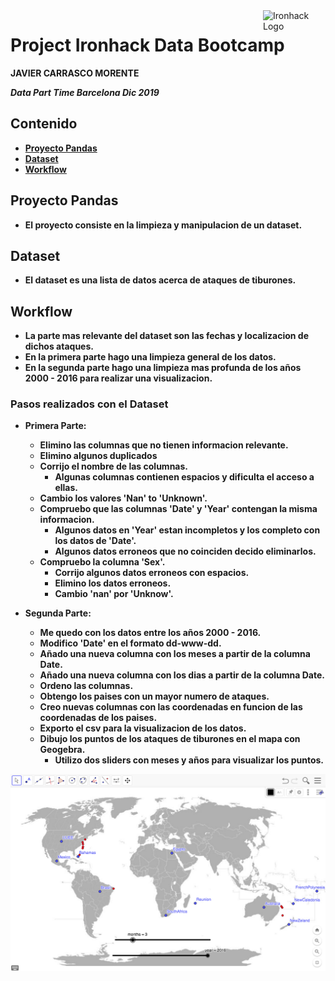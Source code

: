 <img src="https://bit.ly/2VnXWr2" alt="Ironhack Logo" width="100" align="right"/>

#   Project Ironhack Data Bootcamp

<b> JAVIER CARRASCO MORENTE

*Data Part Time Barcelona Dic 2019*


## Contenido

- [Proyecto Pandas](#project)
- [Dataset](#dataset)
- [Workflow](#workflow)


<a name="project"></a>

## Proyecto Pandas

-  El proyecto consiste en la limpieza y manipulacion de un dataset.



<a name="dataset"></a>

## Dataset

- El dataset es una lista de datos acerca de ataques de tiburones.

<a name="workflow"></a>

## Workflow

- La parte mas relevante del dataset son las fechas y localizacion de dichos ataques.
- En la primera parte hago una limpieza general de los datos.
- En la segunda parte hago una limpieza mas profunda de los años 2000 - 2016 para realizar una visualizacion.



### Pasos realizados con el Dataset
- Primera Parte:

    - Elimino las columnas que no tienen informacion relevante.
    - Elimino algunos duplicados
    - Corrijo el nombre de las columnas.
        - Algunas columnas contienen espacios y dificulta el acceso a ellas.
    - Cambio los valores 'Nan' to 'Unknown'.
    - Compruebo que las columnas 'Date' y 'Year' contengan la misma informacion.
        - Algunos datos en 'Year' estan incompletos y los completo con los datos de 'Date'.
        - Algunos datos erroneos que no coinciden decido eliminarlos.
    - Compruebo la columna 'Sex'.
        - Corrijo algunos datos erroneos con espacios.
        - Elimino los datos erroneos.
        - Cambio 'nan' por 'Unknow'.
        
- Segunda Parte:

    - Me quedo con los datos entre los años 2000 - 2016.
    - Modifico 'Date' en el formato dd-www-dd.
    - Añado una nueva columna con los meses a partir de la columna Date.
    - Añado una nueva columna con los dias a partir de la columna Date.
    - Ordeno  las columnas.
    - Obtengo los paises con un mayor numero de ataques.
    - Creo nuevas columnas con las coordenadas en funcion de las coordenadas de los paises.
    - Exporto el csv para la visualizacion de los datos.
    - Dibujo los puntos de los ataques de tiburones en el mapa con Geogebra.
        - Utilizo dos sliders con meses y años para visualizar los puntos.

<img src="images/1.png">





